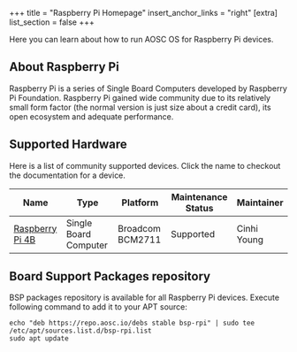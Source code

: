 +++
title = "Raspberry Pi Homepage"
insert_anchor_links = "right"
[extra]
list_section = false
+++

Here you can learn about how to run AOSC OS for Raspberry Pi devices.

About Raspberry Pi
------

Raspberry Pi is a series of Single Board Computers developed by Raspberry Pi Foundation. Raspberry Pi gained wide community due to its relatively small form factor (the normal version is just size about a credit card), its open ecosystem and adequate performance.

Supported Hardware
------

Here is a list of community supported devices. Click the name to checkout the documentation for a device.

| Name | Type | Platform | Maintenance Status | Maintainer |
| --- | --- | --- | --- | --- |
| [Raspberry Pi 4B](@/aosc-os/devices/raspberrypi/4b/_index.md) | Single Board Computer | Broadcom BCM2711 | Supported | Cinhi Young |

Board Support Packages repository
------

BSP packages repository is available for all Raspberry Pi devices. Execute following command to add it to your APT source:

```
echo "deb https://repo.aosc.io/debs stable bsp-rpi" | sudo tee /etc/apt/sources.list.d/bsp-rpi.list
sudo apt update
```